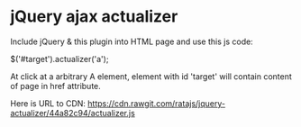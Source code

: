 # jQuery ajax actualizer

Include jQuery & this plugin into HTML page and use this js code:

$('#target').actualizer('a');

At click at a arbitrary A element, element with id 'target' will contain content of page in href attribute.

Here is URL to CDN: https://cdn.rawgit.com/ratajs/jquery-actualizer/44a82c94/actualizer.js
